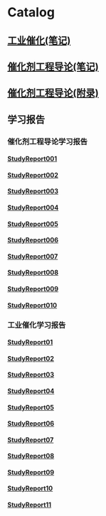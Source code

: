 # Catalog

## [工业催化(笔记)](IndustrialCatalysis.md)

## [催化剂工程导论(笔记)](IntroductionToCatalystEngineering.md)

## [催化剂工程导论(附录)](ITCEReference.md)

## 学习报告

### 催化剂工程导论学习报告

#### [StudyReport001](StudyReport001.md)
#### [StudyReport002](StudyReport002.md)
#### [StudyReport003](StudyReport003.md)
#### [StudyReport004](StudyReport004.md)
#### [StudyReport005](StudyReport005.md)
#### [StudyReport006](StudyReport006.md)
#### [StudyReport007](StudyReport007.md)
#### [StudyReport008](StudyReport008.md)
#### [StudyReport009](StudyReport009.md)
#### [StudyReport010](StudyReport010.md)




### 工业催化学习报告

#### [StudyReport01](StudyReport01.md)

#### [StudyReport02](StudyReport02.md)

#### [StudyReport03](StudyReport03.md)

#### [StudyReport04](StudyReport04.md)

#### [StudyReport05](StudyReport05.md)

#### [StudyReport06](StudyReport06.md)

#### [StudyReport07](StudyReport07.md)

#### [StudyReport08](StudyReport08.md)

#### [StudyReport09](StudyReport09.md)

#### [StudyReport10](StudyReport10.md)

#### [StudyReport11](StudyReport11.md)